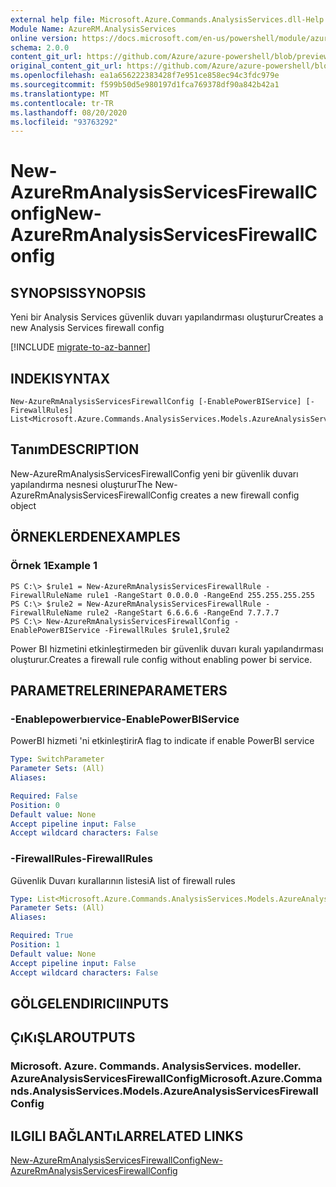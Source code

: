 ```yaml
---
external help file: Microsoft.Azure.Commands.AnalysisServices.dll-Help.xml
Module Name: AzureRM.AnalysisServices
online version: https://docs.microsoft.com/en-us/powershell/module/azurerm.analysisservices/new-azurermanalysisservicesfirewallconfig
schema: 2.0.0
content_git_url: https://github.com/Azure/azure-powershell/blob/preview/src/ResourceManager/AnalysisServices/Commands.AnalysisServices/help/New-AzureRmAnalysisServicesFirewallConfig.md
original_content_git_url: https://github.com/Azure/azure-powershell/blob/preview/src/ResourceManager/AnalysisServices/Commands.AnalysisServices/help/New-AzureRmAnalysisServicesFirewallConfig.md
ms.openlocfilehash: ea1a656222383428f7e951ce858ec94c3fdc979e
ms.sourcegitcommit: f599b50d5e980197d1fca769378df90a842b42a1
ms.translationtype: MT
ms.contentlocale: tr-TR
ms.lasthandoff: 08/20/2020
ms.locfileid: "93763292"
---
```

# <span data-ttu-id="1da10-101">New-AzureRmAnalysisServicesFirewallConfig</span><span class="sxs-lookup"><span data-stu-id="1da10-101">New-AzureRmAnalysisServicesFirewallConfig</span></span>

## <span data-ttu-id="1da10-102">SYNOPSIS</span><span class="sxs-lookup"><span data-stu-id="1da10-102">SYNOPSIS</span></span>
<span data-ttu-id="1da10-103">Yeni bir Analysis Services güvenlik duvarı yapılandırması oluşturur</span><span class="sxs-lookup"><span data-stu-id="1da10-103">Creates a new Analysis Services firewall config</span></span> 

[!INCLUDE [migrate-to-az-banner](../../includes/migrate-to-az-banner.md)]

## <span data-ttu-id="1da10-104">INDEKI</span><span class="sxs-lookup"><span data-stu-id="1da10-104">SYNTAX</span></span>

```
New-AzureRmAnalysisServicesFirewallConfig [-EnablePowerBIService] [-FirewallRules] List<Microsoft.Azure.Commands.AnalysisServices.Models.AzureAnalysisServicesFirewallRule> 
```

## <span data-ttu-id="1da10-105">Tanım</span><span class="sxs-lookup"><span data-stu-id="1da10-105">DESCRIPTION</span></span>
<span data-ttu-id="1da10-106">New-AzureRmAnalysisServicesFirewallConfig yeni bir güvenlik duvarı yapılandırma nesnesi oluşturur</span><span class="sxs-lookup"><span data-stu-id="1da10-106">The New-AzureRmAnalysisServicesFirewallConfig creates a new firewall config object</span></span>

## <span data-ttu-id="1da10-107">ÖRNEKLERDEN</span><span class="sxs-lookup"><span data-stu-id="1da10-107">EXAMPLES</span></span>

### <span data-ttu-id="1da10-108">Örnek 1</span><span class="sxs-lookup"><span data-stu-id="1da10-108">Example 1</span></span>
```
PS C:\> $rule1 = New-AzureRmAnalysisServicesFirewallRule -FirewallRuleName rule1 -RangeStart 0.0.0.0 -RangeEnd 255.255.255.255
PS C:\> $rule2 = New-AzureRmAnalysisServicesFirewallRule -FirewallRuleName rule2 -RangeStart 6.6.6.6 -RangeEnd 7.7.7.7
PS C:\> New-AzureRmAnalysisServicesFirewallConfig -EnablePowerBIService -FirewallRules $rule1,$rule2
```

<span data-ttu-id="1da10-109">Power BI hizmetini etkinleştirmeden bir güvenlik duvarı kuralı yapılandırması oluşturur.</span><span class="sxs-lookup"><span data-stu-id="1da10-109">Creates a firewall rule config without enabling power bi service.</span></span>

## <span data-ttu-id="1da10-110">PARAMETRELERINE</span><span class="sxs-lookup"><span data-stu-id="1da10-110">PARAMETERS</span></span>

### <span data-ttu-id="1da10-111">-Enablepowerbıervice</span><span class="sxs-lookup"><span data-stu-id="1da10-111">-EnablePowerBIService</span></span>
<span data-ttu-id="1da10-112">PowerBI hizmeti 'ni etkinleştirir</span><span class="sxs-lookup"><span data-stu-id="1da10-112">A flag to indicate if enable PowerBI service</span></span>

```yaml
Type: SwitchParameter
Parameter Sets: (All)
Aliases: 

Required: False
Position: 0
Default value: None
Accept pipeline input: False
Accept wildcard characters: False
```

### <span data-ttu-id="1da10-113">-FirewallRules</span><span class="sxs-lookup"><span data-stu-id="1da10-113">-FirewallRules</span></span>
<span data-ttu-id="1da10-114">Güvenlik Duvarı kurallarının listesi</span><span class="sxs-lookup"><span data-stu-id="1da10-114">A list of firewall rules</span></span>

```yaml
Type: List<Microsoft.Azure.Commands.AnalysisServices.Models.AzureAnalysisServicesFirewallRule>
Parameter Sets: (All)
Aliases: 

Required: True
Position: 1
Default value: None
Accept pipeline input: False
Accept wildcard characters: False
```

## <span data-ttu-id="1da10-115">GÖLGELENDIRICI</span><span class="sxs-lookup"><span data-stu-id="1da10-115">INPUTS</span></span>

## <span data-ttu-id="1da10-116">ÇıKıŞLAR</span><span class="sxs-lookup"><span data-stu-id="1da10-116">OUTPUTS</span></span>

### <span data-ttu-id="1da10-117">Microsoft. Azure. Commands. AnalysisServices. modeller. AzureAnalysisServicesFirewallConfig</span><span class="sxs-lookup"><span data-stu-id="1da10-117">Microsoft.Azure.Commands.AnalysisServices.Models.AzureAnalysisServicesFirewallConfig</span></span>

## <span data-ttu-id="1da10-118">ILGILI BAĞLANTıLAR</span><span class="sxs-lookup"><span data-stu-id="1da10-118">RELATED LINKS</span></span>

[<span data-ttu-id="1da10-119">New-AzureRmAnalysisServicesFirewallConfig</span><span class="sxs-lookup"><span data-stu-id="1da10-119">New-AzureRmAnalysisServicesFirewallConfig</span></span>](./New-AzureRmAnalysisServicesFirewallConfig.md)
